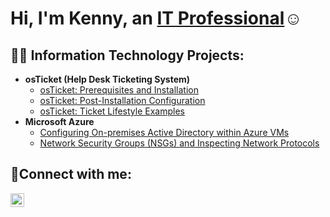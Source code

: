 <h1>Hi, I'm Kenny, an <a href="https://linkedin.com/in/Josh">IT Professional</a>☺</h1>

<h2>👨‍💻 Information Technology Projects:</h2>

- <b>osTicket (Help Desk Ticketing System)</b>
  - [osTicket: Prerequisites and Installation](https://github.com/KennyGonzales/osticket-prereqs)
  - [osTicket: Post-Installation Configuration](https://github.com/KennyGonzales/post-install-config)
  - [osTicket: Ticket Lifestyle Examples](https://github.com/KennyGonzales/ticket-lifestyle)
- <b>Microsoft Azure</b>
  - [Configuring On-premises Active Directory within Azure VMs](https://github.com/KennyGonzales/configure-ad)
  - [Network Security Groups (NSGs) and Inspecting Network Protocols](https://github.com/KennyGonzales/azure-network-protocols)

<h2>🤳Connect with me:</h2>


[<img align="left" alt="Josh | LinkedIn" width="22px" src="https://cdn.jsdelivr.net/npm/simple-icons@v3/icons/linkedin.svg" />][linkedin]




[linkedin]: https://linkedin.com/in/kenny-gonzales-306761254/
